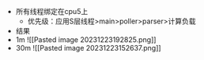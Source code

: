 - 所有线程绑定在cpu5上
	- 优先级：应用S层线程>main>poller>parser>计算负载
- 结果
- 1m
![[Pasted image 20231223192825.png]]
 - 30m
 ![[Pasted image 20231223152637.png]]